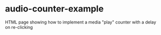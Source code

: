 # audio-counter-example
HTML page showing how to implement a media "play" counter with a delay on re-clicking
